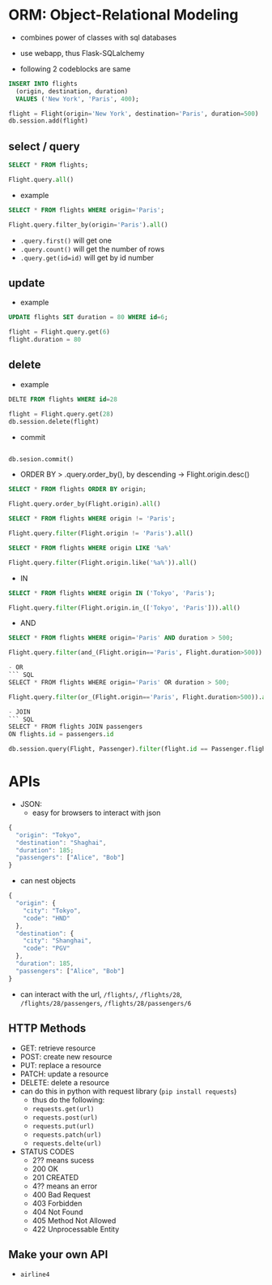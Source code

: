 
# ORM: Object-Relational Modeling
- combines power of classes with sql databases
- use webapp, thus Flask-SQLalchemy

- following 2 codeblocks are same
``` SQL
INSERT INTO flights
  (origin, destination, duration)
  VALUES ('New York', 'Paris', 400);
```

``` python 
flight = Flight(origin='New York', destination='Paris', duration=500)
db.session.add(flight)
```

## select / query
``` SQL
SELECT * FROM flights;
```
``` python 
Flight.query.all()
```
  - example
``` SQL
SELECT * FROM flights WHERE origin='Paris';
```
```python
Flight.query.filter_by(origin='Paris').all()
```

- `.query.first()` will get one
- `.query.count()` will get the number of rows
- `.query.get(id=id)` will get by id number

## update
- example
``` SQL
UPDATE flights SET duration = 80 WHERE id=6; 
```
``` python
flight = Flight.query.get(6)
flight.duration = 80
```

## delete
- example
```SQL
DELTE FROM flights WHERE id=28
```
``` python
flight = Flight.query.get(28)
db.session.delete(flight)
```
- commit 
```SQL COMMIT 
```
``` python 
db.sesion.commit()
```

- ORDER BY > .query.order_by(), by descending -> Flight.origin.desc()
``` SQL
SELECT * FROM flights ORDER BY origin;
```
``` python 
Flight.query.order_by(Flight.origin).all()
```

``` SQL
SELECT * FROM flights WHERE origin != 'Paris';
```
``` python
Flight.query.filter(Flight.origin != 'Paris').all()
```

``` SQL
SELECT * FROM flights WHERE origin LIKE '%a%'
```
``` python 
Flight.query.filter(Flight.origin.like('%a%')).all()
```

- IN 

```SQL
SELECT * FROM flights WHERE origin IN ('Tokyo', 'Paris');
```
``` python 
Flight.query.filter(Flight.origin.in_(['Tokyo', 'Paris'])).all()
```

- AND
``` SQL
SELECT * FROM flights WHERE origin='Paris' AND duration > 500; 
```

``` python 
Flight.query.filter(and_(Flight.origin=='Paris', Flight.duration>500)).all()

- OR
``` SQL
SELECT * FROM flights WHERE origin='Paris' OR duration > 500; 
```

``` python 
Flight.query.filter(or_(Flight.origin=='Paris', Flight.duration>500)).all()

- JOIN
``` SQL
SELECT * FROM flights JOIN passengers
ON flights.id = passengers.id
```

``` python
db.session.query(Flight, Passenger).filter(flight.id == Passenger.flight_id).all()
```

# APIs
- JSON:
  - easy for browsers to interact with json
```JavaScript
{
  "origin": "Tokyo",
  "destination": "Shaghai",
  "duration": 185;
  "passengers": ["Alice", "Bob"]
}
```
- can nest objects
``` JavaScript
{
  "origin": {
    "city": "Tokyo",
    "code": "HND"
  },
  "destination": {
    "city": "Shanghai",
    "code": "PGV"
  },
  "duration": 185,
  "passengers": ["Alice", "Bob"]
}
```
- can interact with the url, 
`/flights/`, `/flights/28`, `/flights/28/passengers`, `/flights/28/passengers/6`
## HTTP Methods
- GET: retrieve resource
- POST: create new resource
- PUT: replace a resource
- PATCH: update a resource
- DELETE: delete a resource
- can do this in python with request library (`pip install requests`)
  - thus do the following: 
  - `requests.get(url)`
  - `requests.post(url)`
  - `requests.put(url)`
  - `requests.patch(url)`
  - `requests.delte(url)`
- STATUS CODES
  - 2?? means sucess
  - 200 OK
  - 201 CREATED
  - 4?? means an error
  - 400 Bad Request
  - 403 Forbidden
  - 404 Not Found
  - 405 Method Not Allowed
  - 422 Unprocessable Entity

## Make your own API
- `airline4`